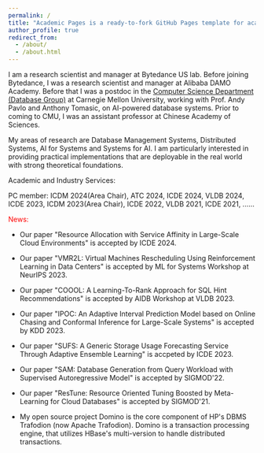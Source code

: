 ```yaml
---
permalink: /
title: "Academic Pages is a ready-to-fork GitHub Pages template for academic personal websites"
author_profile: true
redirect_from: 
  - /about/
  - /about.html
---
```

I am a research scientist and manager at Bytedance US lab. Before joining Bytedance, I was a research scientist and manager at Alibaba DAMO Academy. Before that I was a postdoc in the [Computer Science Department (Database Group)](https://db.cs.cmu.edu/) at Carnegie Mellon University, working with Prof. Andy Pavlo and Anthony Tomasic, on AI-powered database systems. Prior to coming to CMU, I was an assistant professor at Chinese Academy of Sciences. 

My areas of research are Database Management Systems, Distributed Systems, AI for Systems and Systems for AI. I am particularly interested in providing practical implementations that are deployable in the real world with strong theoretical foundations.

Academic and Industry Services: 

PC member: ICDM 2024(Area Chair), ATC 2024, ICDE 2024, VLDB 2024, ICDE 2023, ICDM 2023(Area Chair), ICDE 2022, VLDB 2021, ICDE 2021, ......

<font color=red> News: </font>

- Our paper "Resource Allocation with Service Affinity in Large-Scale Cloud Environments" is accepted by ICDE 2024.

- Our paper "VMR2L: Virtual Machines Rescheduling Using Reinforcement Learning in Data Centers" is accepted by ML for Systems Workshop at NeurIPS 2023. 

- Our paper "COOOL: A Learning-To-Rank Approach for SQL Hint Recommendations" is accepted by AIDB Workshop at VLDB 2023.

- Our paper "IPOC: An Adaptive Interval Prediction Model based on Online Chasing and Conformal Inference for Large-Scale Systems" is accepted by KDD 2023.

- Our paper "SUFS: A Generic Storage Usage Forecasting Service Through Adaptive Ensemble Learning" is accpeted by ICDE 2023.

- Our paper "SAM: Database Generation from Query Workload with Supervised Autoregressive Model" is accepted by SIGMOD'22.

- Our paper "ResTune: Resource Oriented Tuning Boosted by Meta-Learning for Cloud Databases" is accepted by SIGMOD'21.

- My open source project Domino is the core component of HP's DBMS Trafodion (now Apache Trafodion). Domino is a transaction processing engine, that utilizes HBase's multi-version to handle distributed transactions.
